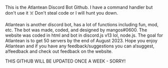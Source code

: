 This is the Atlantean Discord Bot Github. 
I have a command handler but don't use it ☠️
Don't steal code or I will hunt you down.

Atlantean is another discord bot, has a lot of functions including fun, mod, etc. The bot was made, coded, and designed by mangos#0600. The website was coded in html and bot in discord.js v13 lol, node.js. The goal for Atlantean is to get 50 servers by the end of August 2023. Hope you enjoy Atlantean and if you have any feedback/suggestions you can a!suggest, a!feedback and check out feedback on the website.

THIS GITHUB WILL BE UPDATED ONCE A WEEK - SORRY!
